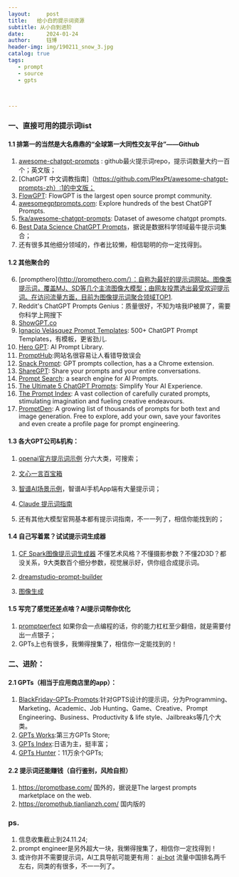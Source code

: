 ```yaml
---
layout:     post
title:   给小白的提示词资源
subtitle: 从小白到进阶
date:       2024-01-24
author:     钰博
header-img: img/190211_snow_3.jpg
catalog: true
tags:
   - prompt
   - source
   - gpts
   
   

---
```


### 一、直接可用的提示词list


#### 1.1 排第一的当然是大名鼎鼎的“全球第一大同性交友平台”——Github
1. [awesome-chatgpt-prompts](https://github.com/f/awesome-chatgpt-prompts) : github最火提示词repo，提示词数量大约一百个；英文版；
2. [ChatGPT 中文调教指南]（https://github.com/PlexPt/awesome-chatgpt-prompts-zh）:1的中文版；
3. [FlowGPT](https://flowgpt.com/): FlowGPT is the largest open source prompt community.
4. [awesomegptprompts.com](https://www.awesomegptprompts.com/): Explore hundreds of the best ChatGPT Prompts.
5. [fka/awesome-chatgpt-prompts](https://huggingface.co/datasets/fka/awesome-chatgpt-prompts): Dataset of awesome chatgpt prompts.
6. [Best Data Science ChatGPT Prompts](https://github.com/travistangvh/ChatGPT-Data-Science-Prompts)，据说是数据科学领域最牛提示词集合；
7. 还有很多其他细分领域的，作者比较懒，相信聪明的你一定找得到。

#### 1.2 其他聚合的
6. [prompthero](http://prompthero.com/）：自称为最好的提示词网站。图像类提示词，覆盖MJ、SD等几个主流图像大模型；由网友投票选出最受欢迎提示词。在访问流量方面，目前为图像提示词聚合领域TOP1.
6. Reddit's ChatGPT Prompts Genius：质量很好，不知为啥我IP被屏了，需要你科学上网搜下
7. [ShowGPT.co](https://showgpt.co/templates)
9. [Ignacio Velásquez Prompt Templates](https://ignacio-velasquez.notion.site/ignacio-velasquez/500-ChatGPT-Prompt-Templates-d9541e901b2b4e8f800e819bdc0256da): 500+ ChatGPT Prompt Templates，有模板，更省劲儿. 
11. [Hero GPT](https://hero.page/ai-prompts): AI Prompt Library.
12. [PromptHub](https://prompthub.space/):网站名很容易让人看错导致误会
13. [Snack Prompt](https://snackprompt.com): GPT prompts collection, has a a Chrome extension.
14. [ShareGPT](https://sharegpt.com): Share your prompts and your entire conversations.
15. [Prompt Search](https://www.ptsearch.info/tags/list/): a search engine for AI Prompts.
16. [The Ultimate 5 ChatGPT Prompts](https://ngmi.gumroad.com/l/nobsprompts): Simplify Your AI Experience.
17. [The Prompt Index](https://www.thepromptindex.com/): A vast collection of carefully curated prompts, stimulating imagination and fueling creative endeavours.
18. [PromptDen](https://promptden.com): A growing list of thousands of prompts for both text and image generation. Free to explore, add your own, save your favorites and even create a profile page for prompt engineering.

#### 1.3 各大GPT公司&机构：

1. [openai官方提示词示例](https://platform.openai.com/examples) 分六大类，可搜索；

2. [文心一言百宝箱](https://yiyan.baidu.com/)

3. [智谱AI场景示例](https://open.bigmodel.cn/dev/openpower)，智谱AI手机App端有大量提示词；

4. [Claude 提示词指南](https://docs.anthropic.com/claude/docs/guide-to-anthropics-prompt-engineering-resources)

5. 还有其他大模型官网基本都有提示词指南，不一一列了，相信你能找到的；




#### 1.4 自己写着累？试试提示词生成器

1. [CF Spark图像提示词生成器](https://www.creativefabrica.com/spark/tools/prompt-builder/) 不懂艺术风格？不懂摄影参数？不懂2D3D？都没关系，9大类数百个细分参数，视觉展示好，供你组合成提示词。

2. [dreamstudio-prompt-builder](https://promptomania.com/dreamstudio-prompt-builder/)

3. [图像生成](https://lexica.art/)


#### 1.5 写完了感觉还差点啥？AI提示词帮你优化
1. [promptperfect](https://promptperfect.jina.ai/home) 如果你会一点编程的话，你的能力杠杠至少翻倍，就是需要付出一点银子； 
2. GPTs上也有很多，我懒得搜集了，相信你一定能找到的！
 



### 二、进阶：

#### 2.1 GPTs（相当于应用商店里的app）：
1. [BlackFriday-GPTs-Prompts](https://github.com/friuns2/BlackFriday-GPTs-Prompts):针对GPTS设计的提示词，分为Programming、Marketing、Academic、Job Hunting、Game、Creative、Prompt Engineering、Business、Productivity & life style、Jailbreaks等几个大类。
2. [GPTs Works](https://gpts.works/):第三方GPTs Store;
3. [GPTs Index](https://gpts.hallid.ai/):日语为主，挺丰富；
4. [GPTs Hunter](https://www.gptshunter.com/)：11万余个GPTs;

#### 2.2 提示词还能赚钱（自行鉴别，风险自担）

1. https://promptbase.com/ 国外的，据说是The largest prompts marketplace on the web.
2. https://prompthub.tianlianzh.com/  国内版的

### ps.
1. 信息收集截止到24.11.24;
2. prompt engineer是另外超大一块，我懒得搜集了，相信你一定找得到！
3. 或许你并不需要提示词，AI工具导航可能更有用： [ai-bot](https://ai-bot.cn/) 流量中国排名两千左右，同类的有很多，不一一列了。